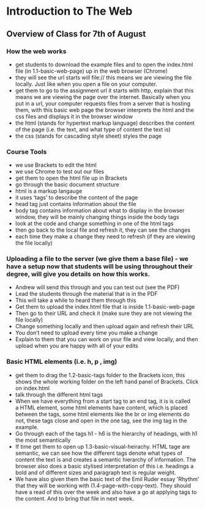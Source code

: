# Introduction to The Web

## Overview of Class for 7th of August

### How the web works
* get students to download the example files
and to open the index.html file (in 1.1-basic-web-page) up in the web browser (Chrome)
* they will see the url starts will file:// this means we are viewing the file locally. Just like when you open a file on your computer.
* get them to go to the assignment url it starts with http, explain that this means we are viewing the page over the internet. Basically when you put in a url, your computer requests files from a server that is hosting them, with this basic web page the browser interprets the html and the css files and displays it in the browser window
* the html (stands for hypertext markup language) describes the content of the page (i.e. the text, and what type of content the text is)
* the css (stands for cascading style sheet) styles the page

### Course Tools
* we use Brackets to edit the html
* we use Chrome to test out our files
* get them to open the html file up in Brackets
* go through the basic document structure
* html is a markup langauge
* it uses ‘tags’ to describe the content of the page
* head tag just contains information about the file
* body tag contains information about what to display in the browser window, they will be mainly changing things inside the body tags
* look at the code and change something in one of the html tags
* then go back to the local file and refresh it, they can see the changes
* each time they make a change they need to refresh (if they are viewing the file locally)

### Uploading a file to the server (we give them a base file) - we have a setup now that students will be using throughout their degree, will give you details on how this works.
* Andrew will send this through and you can test out (see the PDF)
* Lead the students through the material that is in the PDF
* This will take a while to heard them through this
* Get them to upload the index.html file that is inside 1.1-basic-web-page
* Then go to their URL and check it (make sure they are not viewing the file locally)
* Change something locally and then upload again and refresh their URL
* You don’t need to upload every time you make a change
* Explain to them that you can work on your file and view locally, and then upload when you are happy with all of your edits

### Basic HTML elements (i.e. h, p , img)
* get them to drag the 1.2-basic-tags folder to the Brackets icon, this shows the whole working folder on the left hand panel of Brackets. Click on index.html
* talk through the different html tags
* When we have everything from a start tag to an end tag, it is is called a HTML element, some html elements have content, which is placed between the tags, some html elements like the br or img elements do not, these tags close and open in the one tag, see the img tag in the example.
* Go through each of the tags h1 - h6 is the hierarchy of headings, with h1 the most semantically
* If time get them to open up 1.3-basic-visual-heirachy. HTML tage are semantic, we can see how the different tags denote what types of content the text is and creates a semantic hierarchy of information. The browser also does a basic stylised interpretation of this i.e. headings a bold and of different sizes and paragraph text is regular weight.
* We have also given them the basic text of the Emil Ruder essay 'Rhythm' that they will be working with (1.4-page-with-copy-text). They should have a read of this over the week and also have a go at applying tags to the content. And to bring that file in next week.
